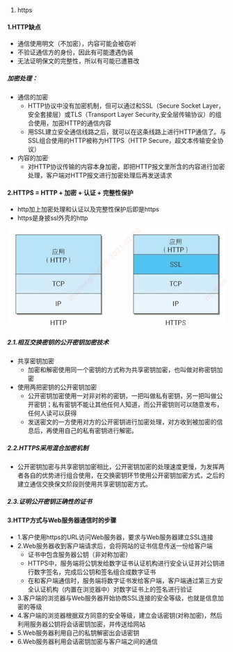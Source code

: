 1. https



#### 1.HTTP缺点

- 通信使用明文（不加密），内容可能会被窃听
- 不验证通信方的身份，因此有可能遭遇伪装
- 无法证明保文的完整性，所以有可能已遭篡改

##### 加密处理：

- 通信的加密
  - HTTP协议中没有加密机制，但可以通过和SSL（Secure Socket Layer，安全套接层）或TLS（Transport Layer Security,安全层传输协议）的组合使用，加密HTTP的通信内容
  - 用SSL建立安全通信线路之后，就可以在这条线路上进行HTTP通信了。与SSL组合使用的HTTP被称为HTTPS（HTTP Secure，超文本传输安全协议）
- 内容的加密
  - 对HTTP协议传输的内容本身加密，即把HTTP报文里所含的内容进行加密处理，客户端对HTTP报文进行加密处理后再发送请求

#### 2.HTTPS = HTTP + 加密 + 认证 + 完整性保护

- http加上加密处理和认证以及完整性保护后即是https
- https是身披ssl外壳的http

![1.https=http+ssl](./res4/1.https=http+ssl.png)

##### 2.1.相互交换密钥的公开密钥加密技术

- 共享密钥加密
  - 加密和解密使用同一个密钥的方式称为共享密钥加密，也叫做对称密钥加密
- 使用两把密钥的公开密钥加密
  - 公开密钥加密使用一对非对称的密钥，一把叫做私有密钥，另一把叫做公开密钥；私有密钥不能让其他任何人知道，而公开密钥则可以随意发布，任何人读可以获得
  - 发送密文的一方使用对方的公开密钥进行加密处理，对方收到被加密的信息后，再使用自己的私有密钥进行解密。

##### 2.2.HTTPS采用混合加密机制

- 公开密钥加密与共享密钥加密相比，公开密钥加密的处理速度更慢，为发挥两者各自的优势进行组合使用，在交换密钥环节使用公开密钥加密方式，之后的建立通信交换保文阶段则使用共享密钥加密方式。

##### 2.3.证明公开密钥正确性的证书





#### 3.HTTP方式与Web服务器通信时的步骤

- 1.客户使用https的URL访问Web服务器，要求与Web服务器建立SSL连接
- 2.Web服务器收到客户端请求后，会将网站的证书信息传送一份给客户端
  - 证书中包含服务器公钥（非对称加密）
  - HTTPS中，服务端将公钥发给数字证书认证机构进行安全认证并对公钥进行数字签名，完成后公钥和签名组合成数字证书
  - 在和客户端通信时，服务端将数字证书发给客户端，客户端通过第三方安全认证机构（内置在浏览器中）对数字证书上的签名进行验证
- 3.客户端的浏览器与Web服务器开始协商SSL连接的安全等级，也就是信息加密的等级
- 4.客户端的浏览器根据双方同意的安全等级，建立会话密钥(对称加密)，然后利用服务器公钥将会话密钥加密，并传送给网站
- 5.Web服务器利用自己的私钥解密出会话密钥
- 6.Web服务器利用会话密钥加密与客户端之间的通信



